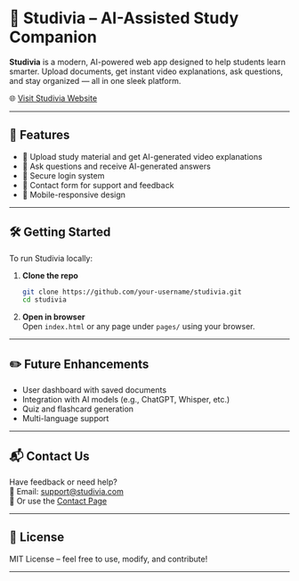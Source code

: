 # 📘 Studivia – AI-Assisted Study Companion

**Studivia** is a modern, AI-powered web app designed to help students learn smarter. Upload documents, get instant video explanations, ask questions, and stay organized — all in one sleek platform.

🌐 [Visit Studivia Website](https://petersiawish.github.io/studivia-platform/)

---

## 🚀 Features

- 📄 Upload study material and get AI-generated video explanations
- 🤖 Ask questions and receive AI-generated answers
- 🔐 Secure login system
- 📨 Contact form for support and feedback
- 📱 Mobile-responsive design

---

## 🛠️ Getting Started

To run Studivia locally:

1. **Clone the repo**

   ```bash
   git clone https://github.com/your-username/studivia.git
   cd studivia
   ```

2. **Open in browser**  
   Open `index.html` or any page under `pages/` using your browser.

---

## ✏️ Future Enhancements

- User dashboard with saved documents
- Integration with AI models (e.g., ChatGPT, Whisper, etc.)
- Quiz and flashcard generation
- Multi-language support

---

## 📬 Contact Us

Have feedback or need help?  
📧 Email: [support@studivia.com](mailto:support@studivia.com)  
📝 Or use the [Contact Page](https://petersiawish.github.io/studivia-platform/pages/contact.html)

---

## 📄 License

MIT License – feel free to use, modify, and contribute!

---
